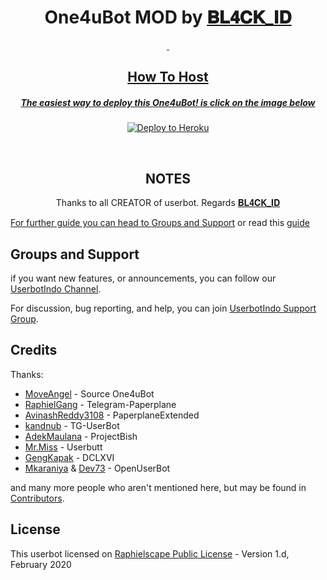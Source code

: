 <h1 align="center">One4uBot MOD by <a href="https://t.me/BL4CK_ID">𝐁𝐋𝟒𝐂𝐊_𝐈𝐃 </h1>
<p align="center">&nbsp;</p>
<h2 align="center">How To Host</h2>
<h5 align="center">The easiest way to deploy this One4uBot! is click on the image below</h5>
<p align="center"><a href="https://heroku.com/deploy?template=https://github.com/BL4CKID/uSeRBeGo/tree/master"> <img src="https://telegra.ph/file/34de47d00656e00c0f4e2.jpg" alt="Deploy to Heroku" /></a></p>
<p align="center">&nbsp;</p>
    
<h2 align="center">NOTES</h2>
<p align="center">Thanks to all CREATOR of userbot. Regards <a href="https://t.me/BL4CK_ID">𝐁𝐋𝟒𝐂𝐊_𝐈𝐃 </p>

For further guide you can head to [Groups and Support](https://github.com/MoveAngel/One4uBot#Groups-and-Support) or read this [guide](https://telegra.ph/How-to-host-a-Telegram-Userbot-07-01-2)

## Groups and Support

if you want new features, or announcements, you can follow our [UserbotIndo Channel](https://t.me/userbotindocloud).

For discussion, bug reporting, and help, you can join [UserbotIndo Support Group](https://t.me/userbotindo).

## Credits

Thanks: 
* [MoveAngel](https://github.com/MoveAngel/One4uBot) - Source One4uBot
* [RaphielGang](https://github.com/RaphielGang) - Telegram-Paperplane
* [AvinashReddy3108](https://github.com/AvinashReddy3108) - PaperplaneExtended
* [kandnub](https://github.com/kandnub) - TG-UserBot
* [AdekMaulana](https://github.com/adekmaulana) - ProjectBish
* [Mr.Miss](https://github.com/keselekpermen69) - Userbutt
* [GengKapak](https://github.com/GengKapak) - DCLXVI
* [Mkaraniya](https://github.com/mkaraniya) & [Dev73](https://github.com/Devp73) - OpenUserBot

and many more people who aren't mentioned here, but may be found in [Contributors](https://github.com/MoveAngel/One4uBot/graphs/contributors).

## License

This userbot licensed on [Raphielscape Public License](https://github.com/MoveAngel/One4uBot/blob/sql-extended/LICENSE) - Version 1.d, February 2020
